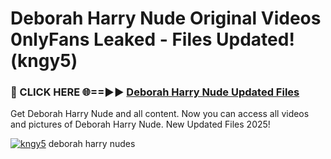 # Deborah Harry Nude Original Videos 0nlyFans Leaked - Files Updated! (kngy5)

<h3>🔴 CLICK HERE 🌐==►► <a href="https://tinyurl.com/yc6ubb5a" rel="nofollow">Deborah Harry Nude Updated Files</a></h3>

Get Deborah Harry Nude and all content. Now you can access all videos and pictures of Deborah Harry Nude. New Updated Files 2025!

[![kngy5](https://i.imgur.com/7eu0CRL.gif)](https://tinyurl.com/yc6ubb5a)
deborah harry nudes